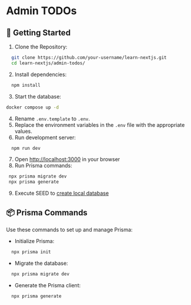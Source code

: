 # Admin TODOs

## 🚀 Getting Started

1. Clone the Repository:
```bash
  git clone https://github.com/your-username/learn-nextjs.git
  cd learn-nextjs/admin-todos/
```
2. Install dependencies:
```bash
  npm install
```
3. Start the database:
```bash
docker compose up -d
```
4. Rename `.env.template` to `.env`.
5. Replace the environment variables in the `.env` file with the appropriate values.
6. Run development server:
```bash
  npm run dev
```
7. Open [http://localhost:3000](http://localhost:3000) in your browser
8. Run Prisma commands:
 ```bash
  npx prisma migrate dev
  npx prisma generate
```
9. Execute SEED to [create local database](http://localhost:3000/api/seed)

## 📦 Prisma Commands

Use these commands to set up and manage Prisma:
- Initialize Prisma:
```bash
  npx prisma init
```
- Migrate the database:
```bash
  npx prisma migrate dev
```
- Generate the Prisma client:
```bash
  npx prisma generate
```
